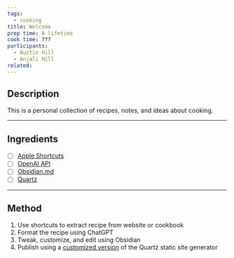 ```yaml
---
tags:
  - cooking
title: Welcome
prep time: A lifetime
cook time: ???
participants:
  - Austin Hill
  - Anjali Hill
related:
---
```

## Description
This is a personal collection of recipes, notes, and ideas about cooking. 

---
## Ingredients
* [ ] [Apple Shortcuts](https://support.apple.com/guide/shortcuts/welcome/ios)
* [ ] [OpenAI API](https://platform.openai.com/docs/api-reference)
* [ ] [Obsidian.md](https://obsidian.md/)
* [ ] [Quartz](https://github.com/jackyzha0/quartz) 
---
## Method
1. Use shortcuts to extract recipe from website or cookbook
2. Format the recipe using ChatGPT
3. Tweak, customize, and edit using Obsidian
4. Publish using a [customized version](https://github.com/a2hill/quartz-recipes) of the Quartz static site generator